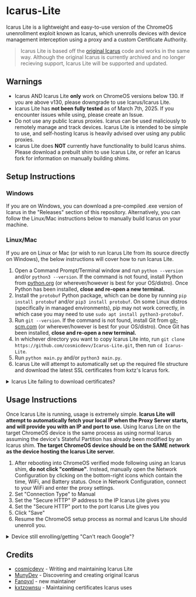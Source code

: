 # Icarus-Lite
Icarus Lite is a lightweight and easy-to-use version of the ChromeOS unenrollment exploit known as Icarus, which unenrolls devices with device management interception using a proxy and a custom Certificate Authority.
<br>
> Icarus Lite is based off the [original Icarus](https://github.com/MunyDev/icarus) code and works in the same way. Although the original Icarus is currently archived and no longer recieving support, Icarus Lite will be supported and updated.
## Warnings
- Icarus AND Icarus Lite <b>only</b> work on ChromeOS versions below 130. If you are above v130, please downgrade to use Icarus/Icarus Lite.
- Icarus Lite has <b>not been fully tested</b> as of March 7th, 2025. If you encounter issues while using, please create an Issue.
- Do not use any public Icarus proxies. Icarus can be used maliciously to remotely manage and track devices. Icarus Lite is intended to be simple to use, and self-hosting Icarus is heavily advised over using any public proxies.
- Icarus Lite does <b>NOT</b> currently have functionality to build Icarus shims. Please download a prebuilt shim to use Icarus Lite, or refer an Icarus fork for information on manually building shims.

## Setup Instructions
### Windows
If you are on Windows, you can download a pre-compiled .exe version of Icarus in the "Releases" section of this repository. Alternatively, you can follow the Linux/Mac instructions below to manually build Icarus on your machine.
### Linux/Mac
If you are on Linux or Mac (or wish to run Icarus Lite from its source directly on Windows), the below instructions will cover how to run Icarus Lite.
1. Open a Command Prompt/Terminal window and run ``python --version`` and/or ``python3 --version``. If the command is not found, install Python from [python.org](https://python.org/downloads) (or wherever/however is best for your OS/distro). Once Python has been installed, <b>close and re-open a new terminal.</b>
2. Install the ``protobuf`` Python package, which can be done by running ``pip install protobuf`` and/or ``pip3 install protobuf``. On some Linux distros (specifically in managed environments), pip may not work correctly, in which case you may need to use ``sudo apt install python3-protobuf``.
3. Run ``git --version``. If the command is not found, install Git from [git-scm.com](https://git-scm.com/downloads) (or wherever/however is best for your OS/distro). Once Git has been installed, <b>close and re-open a new terminal.</b>
4. In whichever directory you want to copy Icarus Lite into, run ``git clone https://github.com/cosmicdevv/Icarus-Lite.git``, then run ``cd Icarus-Lite``.
5. Run ``python main.py`` and/or ``python3 main.py``.
6. Icarus Lite will attempt to automatically set up the required file structure and download the latest SSL certificates from kxtz's Icarus fork.
<details>
  <summary>Icarus Lite failing to download certificates?</summary>
  You will need to manually download the certificates from a proper source (recommended to use kxtz's Icarus fork) and place them into ``Icarus Lite/manualcerts``.
</details>

## Usage Instructions
Once Icarus Lite is running, usage is extremely simple. <b>Icarus Lite will attempt to automatically fetch your local IP when the Proxy Server starts, and will provide you with an IP and port to use.</b> Using Icarus Lite on the target ChromeOS device is the same process as using normal Icarus assuming the device's Stateful Partition has already been modified by an Icarus shim. <b>The target ChromeOS device should be on the SAME network as the device hosting the Icarus Lite server.</b>
1. After rebooting into ChromeOS verified mode following using an Icarus shim, <b>do not click "continue"</b>. Instead, manually open the Network Configuration by clicking on the bottom-right icons which contain the time, WiFi, and Battery status. Once in Network Configuration, connect to your WiFi and enter the proxy settings.
2. Set "Connection Type" to Manual
3. Set the "Secure HTTP" IP address to the IP Icarus Lite gives you
4. Set the "Secure HTTP" port to the port Icarus Lite gives you
5. Click "Save"
6. Resume the ChromeOS setup process as normal and Icarus Lite should unenroll you.
<details>
  <summary>Device still enrolling/getting "Can't reach Google"?</summary>
  - Make sure that Icarus Lite is recieving and handling the ChromeOS device's requests; check the terminal/window where Icarus Lite is running for any output past "Icarus LITE is running on...". If nothing else has been output, it means Icarus Lite isn't recieving requests from the Chromebook and therefore is not handling them accordingly. In this case, re-run the Icarus shim and ensure:
    - The target ChromeOS device and the device hosting the proxy are on the <b>SAME</b> WiFi network
    - a
</details>

## Credits
- [cosmicdevv](https://github.com/cosmicdevv) - Writing and maintaining Icarus Lite
- [MunyDev](https://github.com/MunyDev) - Discovering and creating original Icarus
- [Fanqyxl](https://github.com/fanqyxl) - new maintainer
- [kxtzownsu](https://github.com/kxtzownsu) - Maintaining certificates Icarus uses
